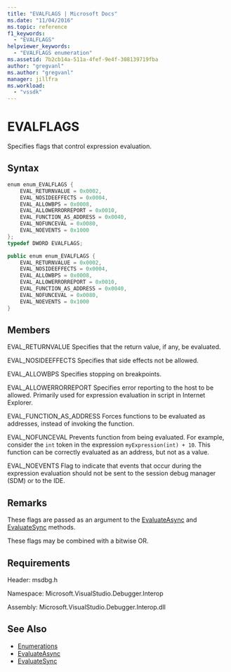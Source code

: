 ```yaml
---
title: "EVALFLAGS | Microsoft Docs"
ms.date: "11/04/2016"
ms.topic: reference
f1_keywords:
  - "EVALFLAGS"
helpviewer_keywords:
  - "EVALFLAGS enumeration"
ms.assetid: 7b2cb14a-511a-4fef-9e4f-308139719fba
author: "gregvanl"
ms.author: "gregvanl"
manager: jillfra
ms.workload:
  - "vssdk"
---
```

# EVALFLAGS
Specifies flags that control expression evaluation.

## Syntax

```cpp
enum enum_EVALFLAGS {
    EVAL_RETURNVALUE = 0x0002,
    EVAL_NOSIDEEFFECTS = 0x0004,
    EVAL_ALLOWBPS = 0x0008,
    EVAL_ALLOWERRORREPORT = 0x0010,
    EVAL_FUNCTION_AS_ADDRESS = 0x0040,
    EVAL_NOFUNCEVAL = 0x0080,
    EVAL_NOEVENTS = 0x1000
};
typedef DWORD EVALFLAGS;
```

```csharp
public enum enum_EVALFLAGS {
    EVAL_RETURNVALUE = 0x0002,
    EVAL_NOSIDEEFFECTS = 0x0004,
    EVAL_ALLOWBPS = 0x0008,
    EVAL_ALLOWERRORREPORT = 0x0010,
    EVAL_FUNCTION_AS_ADDRESS = 0x0040,
    EVAL_NOFUNCEVAL = 0x0080,
    EVAL_NOEVENTS = 0x1000
}
```

## Members
EVAL_RETURNVALUE
Specifies that the return value, if any, be evaluated.

EVAL_NOSIDEEFFECTS
Specifies that side effects not be allowed.

EVAL_ALLOWBPS
Specifies stopping on breakpoints.

EVAL_ALLOWERRORREPORT
Specifies error reporting to the host to be allowed. Primarily used for expression evaluation in script in Internet Explorer.

EVAL_FUNCTION_AS_ADDRESS
Forces functions to be evaluated as addresses, instead of invoking the function.

EVAL_NOFUNCEVAL
Prevents function from being evaluated. For example, consider the `int` token in the expression `myExpression(int) + 10`. This function can be correctly evaluated as an address, but not as a value.

EVAL_NOEVENTS
Flag to indicate that events that occur during the expression evaluation should not be sent to the session debug manager (SDM) or to the IDE.

## Remarks
These flags are passed as an argument to the [EvaluateAsync](../../../extensibility/debugger/reference/idebugexpression2-evaluateasync.md) and [EvaluateSync](../../../extensibility/debugger/reference/idebugexpression2-evaluatesync.md) methods.

These flags may be combined with a bitwise OR.

## Requirements
Header: msdbg.h

Namespace: Microsoft.VisualStudio.Debugger.Interop

Assembly: Microsoft.VisualStudio.Debugger.Interop.dll

## See Also
- [Enumerations](../../../extensibility/debugger/reference/enumerations-visual-studio-debugging.md)
- [EvaluateAsync](../../../extensibility/debugger/reference/idebugexpression2-evaluateasync.md)
- [EvaluateSync](../../../extensibility/debugger/reference/idebugexpression2-evaluatesync.md)

